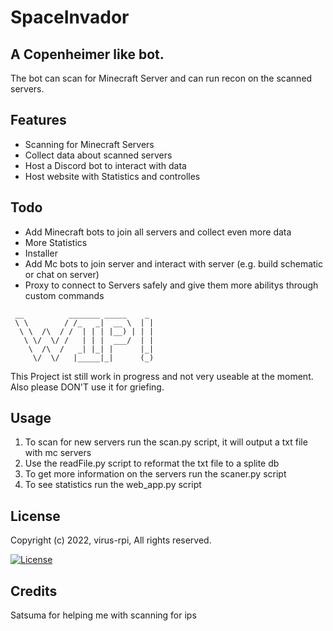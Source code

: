 # SpaceInvador
## A Copenheimer like bot.

The bot can scan for Minecraft Server and can run recon on the scanned servers.
## Features
- Scanning for Minecraft Servers
- Collect data about scanned servers
- Host a Discord bot to interact with data
- Host website with Statistics and controlles

## Todo

- Add Minecraft bots to join all servers and collect even more data
- More Statistics
- Installer
- Add Mc bots to join server and interact with server (e.g. build schematic or chat on server)
- Proxy to connect to Servers safely and give them more abilitys through custom commands

```
 __          _______ _____    _ 
 \ \        / /_   _|  __ \  | |
  \ \  /\  / /  | | | |__) | | |
   \ \/  \/ /   | | |  ___/  | |
    \  /\  /   _| |_| |      |_|
     \/  \/   |_____|_|      (_)
```             
This Project ist still work in progress and not very useable at the moment.
Also please DON'T use it for griefing.

## Usage
1. To scan for new servers run the scan.py script, it will output a txt file with mc servers
2. Use the readFile.py script to reformat the txt file to a splite db
3. To get more information on the servers run the scaner.py script
4. To see statistics run the web_app.py script


## License
Copyright (c) 2022, virus-rpi,
All rights reserved.

[![License](https://img.shields.io/badge/License-BSD_3--Clause-blue.svg)](https://opensource.org/licenses/BSD-3-Clause)

## Credits
Satsuma for helping me with scanning for ips
